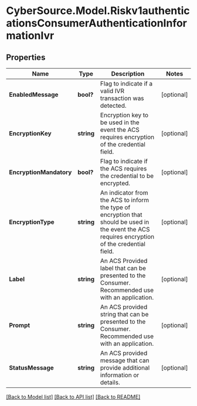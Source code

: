 # CyberSource.Model.Riskv1authenticationsConsumerAuthenticationInformationIvr
## Properties

Name | Type | Description | Notes
------------ | ------------- | ------------- | -------------
**EnabledMessage** | **bool?** | Flag to indicate if a valid IVR transaction was detected.  | [optional] 
**EncryptionKey** | **string** | Encryption key to be used in the event the ACS requires encryption of the credential field.  | [optional] 
**EncryptionMandatory** | **bool?** | Flag to indicate if the ACS requires the credential to be encrypted.  | [optional] 
**EncryptionType** | **string** | An indicator from the ACS to inform the type of encryption that should be used in the event the ACS requires encryption of the credential field.  | [optional] 
**Label** | **string** | An ACS Provided label that can be presented to the Consumer. Recommended use with an application.  | [optional] 
**Prompt** | **string** | An ACS provided string that can be presented to the Consumer. Recommended use with an application.  | [optional] 
**StatusMessage** | **string** | An ACS provided message that can provide additional information or details.  | [optional] 

[[Back to Model list]](../README.md#documentation-for-models) [[Back to API list]](../README.md#documentation-for-api-endpoints) [[Back to README]](../README.md)

